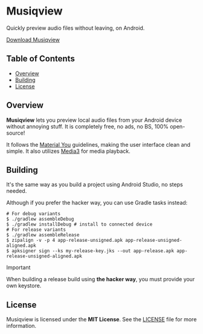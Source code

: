# Musiqview
Quickly preview audio files without leaving, on Android.

[Download Musiqview](https://github.com/borfei/musicview/releases/latest)

## Table of Contents
- [Overview](#overview)
- [Building](#building)
- [License](#license)

## Overview
**Musiqview** lets you preview local audio files from your Android device without annoying stuff.
It is completely free, no ads, no BS, 100% open-source!

It follows the [Material You](https://m3.material.io/) guidelines, making the user interface clean
and simple. It also utilizes [Media3](https://developer.android.com/media/media3) for media playback.

## Building
It's the same way as you build a project using Android Studio, no steps needed.

Although if you prefer the hacker way, you can use Gradle tasks instead:
```shell
# For debug variants
$ ./gradlew assembleDebug
$ ./gradlew installDebug # install to connected device
# For release variants
$ ./gradlew assembleRelease
$ zipalign -v -p 4 app-release-unsigned.apk app-release-unsigned-aligned.apk
$ apksigner sign --ks my-release-key.jks --out app-release.apk app-release-unsigned-aligned.apk
```

> [!IMPORTANT]
> When building a release build using **the hacker way**, you must provide your own keystore.

## License
Musiqview is licensed under the **MIT License**.
See the [LICENSE](LICENSE) file for more information.
